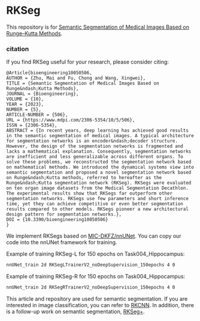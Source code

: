 # RKSeg


This repository is for [Semantic Segmentation of Medical Images Based on Runge–Kutta Methods](https://doi.org/10.3390/bioengineering10050506).

### citation
If you find RKSeg useful for your research, please consider citing:

    @Article{bioengineering10050506,
    AUTHOR = {Zhu, Mai and Fu, Chong and Wang, Xingwei},
    TITLE = {Semantic Segmentation of Medical Images Based on Runge&ndash;Kutta Methods},
    JOURNAL = {Bioengineering},
    VOLUME = {10},
    YEAR = {2023},
    NUMBER = {5},
    ARTICLE-NUMBER = {506},
    URL = {https://www.mdpi.com/2306-5354/10/5/506},
    ISSN = {2306-5354},
    ABSTRACT = {In recent years, deep learning has achieved good results in the semantic segmentation of medical images. A typical architecture for segmentation networks is an encoder&ndash;decoder structure. However, the design of the segmentation networks is fragmented and lacks a mathematical explanation. Consequently, segmentation networks are inefficient and less generalizable across different organs. To solve these problems, we reconstructed the segmentation network based on mathematical methods. We introduced the dynamical systems view into semantic segmentation and proposed a novel segmentation network based on Runge&ndash;Kutta methods, referred to hereafter as the Runge&ndash;Kutta segmentation network (RKSeg). RKSegs were evaluated on ten organ image datasets from the Medical Segmentation Decathlon. The experimental results show that RKSegs far outperform other segmentation networks. RKSegs use few parameters and short inference time, yet they can achieve competitive or even better segmentation results compared to other models. RKSegs pioneer a new architectural design pattern for segmentation networks.},
    DOI = {10.3390/bioengineering10050506}
    }

We implement RKSegs based on [MIC-DKFZ/nnUNet](https://github.com/MIC-DKFZ/nnUNet/tree/nnunetv1). You can copy our code into the nnUNet framework for training.

Example of training RKSeg-L for 150 epochs on Task004_Hippocampus:

```bash
nnUNet_train 2d RKSegLTrainerV2_noDeepSupervision_150epochs 4 0
```

Example of training RKSeg-R for 150 epochs on Task004_Hippocampus:

```bash
nnUNet_train 2d RKSegRTrainerV2_noDeepSupervision_150epochs 4 0
```

This article and repository are used for semantic segmentation. If you are interested in image classification, you can refer to [RKCNN](https://github.com/ZhuMai/RKCNN). In addition, there is a follow-up work on semantic segmentation, [RKSeg+](https://github.com/ZhuMai/RKSegPlus).
